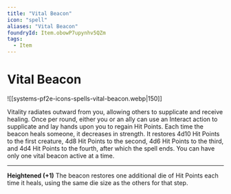 ```yaml
---
title: "Vital Beacon"
icon: "spell"
aliases: "Vital Beacon"
foundryId: Item.obowP7upynhv5QZm
tags:
  - Item
---
```


# Vital Beacon
![[systems-pf2e-icons-spells-vital-beacon.webp|150]]

Vitality radiates outward from you, allowing others to supplicate and receive healing. Once per round, either you or an ally can use an Interact action to supplicate and lay hands upon you to regain Hit Points. Each time the beacon heals someone, it decreases in strength. It restores 4d10 Hit Points to the first creature, 4d8 Hit Points to the second, 4d6 Hit Points to the third, and 4d4 Hit Points to the fourth, after which the spell ends. You can have only one vital beacon active at a time.

* * *

**Heightened (+1)** The beacon restores one additional die of Hit Points each time it heals, using the same die size as the others for that step.
